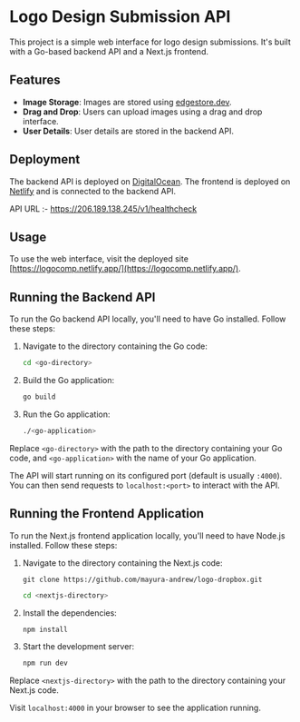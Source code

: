 # Logo Design Submission API
This project is a simple web interface for logo design submissions. It's built with a Go-based backend API and a Next.js frontend.

## Features

- **Image Storage**: Images are stored using [edgestore.dev](https://edgestore.dev).
- **Drag and Drop**: Users can upload images using a drag and drop interface.
- **User Details**: User details are stored in the backend API.

## Deployment

The backend API is deployed on [DigitalOcean](https://www.digitalocean.com). The frontend is deployed on [Netlify](https://www.netlify.com) and is connected to the backend API.

API URL :- https://206.189.138.245/v1/healthcheck

## Usage

To use the web interface, visit the deployed site [https://logocomp.netlify.app/](https://logocomp.netlify.app/).

## Running the Backend API

To run the Go backend API locally, you'll need to have Go installed. Follow these steps:

1. Navigate to the directory containing the Go code:
    ```bash
    cd <go-directory>
    ```

2. Build the Go application:
    ```bash
    go build
    ```

3. Run the Go application:
    ```bash
    ./<go-application>
    ```

Replace `<go-directory>` with the path to the directory containing your Go code, and `<go-application>` with the name of your Go application.

The API will start running on its configured port (default is usually `:4000`). You can then send requests to `localhost:<port>` to interact with the API.

## Running the Frontend Application



To run the Next.js frontend application locally, you'll need to have Node.js installed. Follow these steps:

1. Navigate to the directory containing the Next.js code:

    ```
    git clone https://github.com/mayura-andrew/logo-dropbox.git
    ```
    ```bash
    cd <nextjs-directory>
    ```

2. Install the dependencies:
    ```bash
    npm install
    ```

3. Start the development server:
    ```bash
    npm run dev
    ```

Replace `<nextjs-directory>` with the path to the directory containing your Next.js code.

Visit `localhost:4000` in your browser to see the application running.
